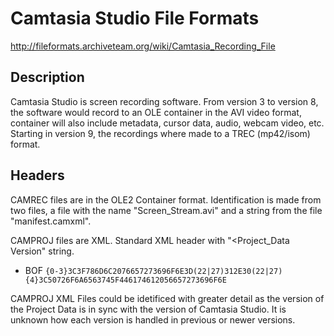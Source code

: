 # Camtasia Studio File Formats

http://fileformats.archiveteam.org/wiki/Camtasia_Recording_File

## Description
Camtasia Studio is screen recording software. From version 3 to version 8, the software would record to an OLE container in the AVI video format, container will also include metadata, cursor data, audio, webcam video, etc. Starting in version 9, the recordings where made to a TREC (mp42/isom) format.

## Headers
CAMREC files are in the OLE2 Container format. Identification is made from two files, a file with the name "Screen_Stream.avi" and a string from the file "manifest.camxml".

CAMPROJ files are XML. Standard XML header with "<Project_Data Version" string.
* BOF ```{0-3}3C3F786D6C2076657273696F6E3D(22|27)312E30(22|27){4}3C50726F6A6563745F446174612056657273696F6E```

CAMPROJ XML Files could be idetificed with greater detail as the version of the Project Data is in sync with the version of Camtasia Studio. It is unknown how each version is handled in previous or newer versions.
